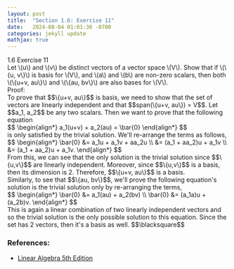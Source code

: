 ```yaml
---
layout: post
title:  "Section 1.6: Exercise 11"
date:   2024-08-04 01:01:36 -0700
categories: jekyll update
mathjax: true
---
```

<div class="ydiv">
1.6 Exercise 11
</div>
<div class="ybdiv">
Let \(u\) and \(v\) be distinct vectors of a vector space \(V\). Show that if \(\{u, v\}\) is basis for \(V\), and \(a\) and \(b\) are non-zero scalars, then both \(\{u+v, au\}\) and \(\{au, bv\}\) are also bases for \(V\).
</div>
Proof: 
<br>
To prove that $$\{u+v, au\}$$ is basis, we need to show that the set of vectors are linearly independent and that $$span(\{u+v, au\}) = V$$. Let $$a_1, a_2$$ be any two scalars. Then we want to prove that the following equation
<div>
	$$
	\begin{align*}
	a_1(u+v) + a_2(au) = \bar{0}
	\end{align*}
	$$
</div>
is only satisfied by the trivial solution. We'll re-arrange the terms as follows,
<div>
	$$
	\begin{align*}
	\bar{0} &= a_1u + a_1v + aa_2u  \\
	&= (a_1 + aa_2)u + a_1v \\
	&= (a_1 + aa_2)u + a_1v.
	\end{align*}
	$$
</div>
From this, we can see that the only solution is the trivial solution since $$\{u,v\}$$ are linearly independent. Moreover, since $$\{u,v\}$$ is a basis, then its dimension is 2. Therefore, $$\{u+v, au\}$$ is a basis.
<br>
Similarly, to see that $$\{au, bv\}$$, we'll prove the following equation's solution is the trivial solution only by re-arranging the terms,
<div>
	$$
	\begin{align*}
	\bar{0} &= a_1(au) + a_2(bv) \\
	\bar{0} &= (a_1a)u + (a_2b)v.
	\end{align*}
	$$
</div>
This is again a linear combination of two linearly independent vectors and so the trivial solution is the only possible solution to this equation. Since the set has 2 vectors, then it's a basis as well. $$\blacksquare$$
<br>
<!------------------------------------------------------------------------------------>
<h3>References:</h3>
<ul>
<li><a href="https://www.amazon.com/Linear-Algebra-5th-Stephen-Friedberg/dp/0134860241/ref=tmm_hrd_swatch_0?_encoding=UTF8&qid=&sr=">Linear Algebra 5th Edition</a></li>
</ul>
























